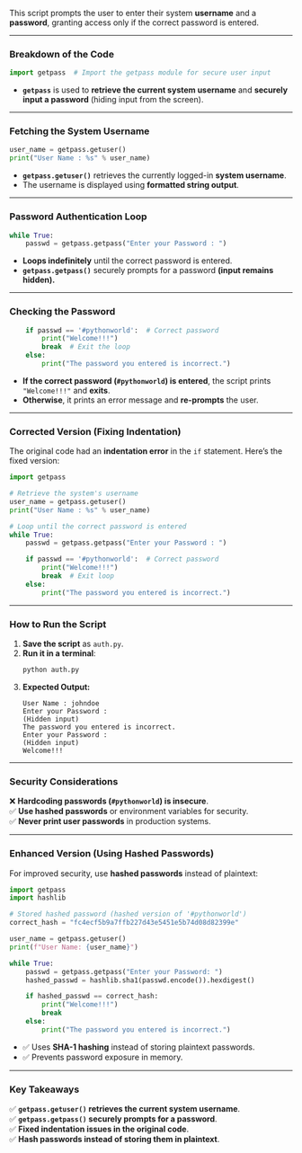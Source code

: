 This script prompts the user to enter their system **username** and a **password**, granting access only if the correct password is entered.

---

### **Breakdown of the Code**
```python
import getpass  # Import the getpass module for secure user input
```
- **`getpass`** is used to **retrieve the current system username** and **securely input a password** (hiding input from the screen).

---

### **Fetching the System Username**
```python
user_name = getpass.getuser()
print("User Name : %s" % user_name)
```
- **`getpass.getuser()`** retrieves the currently logged-in **system username**.
- The username is displayed using **formatted string output**.

---

### **Password Authentication Loop**
```python
while True:
    passwd = getpass.getpass("Enter your Password : ")
```
- **Loops indefinitely** until the correct password is entered.
- **`getpass.getpass()`** securely prompts for a password **(input remains hidden).**

---

### **Checking the Password**
```python
    if passwd == '#pythonworld':  # Correct password
        print("Welcome!!!")
        break  # Exit the loop
    else:
        print("The password you entered is incorrect.")
```
- **If the correct password (`#pythonworld`) is entered**, the script prints `"Welcome!!!"` and **exits**.
- **Otherwise**, it prints an error message and **re-prompts** the user.

---

### **Corrected Version (Fixing Indentation)**
The original code had an **indentation error** in the `if` statement. Here’s the fixed version:

```python
import getpass

# Retrieve the system's username
user_name = getpass.getuser()
print("User Name : %s" % user_name)

# Loop until the correct password is entered
while True:
    passwd = getpass.getpass("Enter your Password : ")

    if passwd == '#pythonworld':  # Correct password
        print("Welcome!!!")
        break  # Exit loop
    else:
        print("The password you entered is incorrect.")
```

---

### **How to Run the Script**
1. **Save the script** as `auth.py`.
2. **Run it in a terminal**:
   ```sh
   python auth.py
   ```
3. **Expected Output:**
   ```
   User Name : johndoe
   Enter your Password :
   (Hidden input)
   The password you entered is incorrect.
   Enter your Password :
   (Hidden input)
   Welcome!!!
   ```

---

### **Security Considerations**
❌ **Hardcoding passwords (`#pythonworld`) is insecure**.  
✅ **Use hashed passwords** or environment variables for security.  
✅ **Never print user passwords** in production systems.  

---

### **Enhanced Version (Using Hashed Passwords)**
For improved security, use **hashed passwords** instead of plaintext:

```python
import getpass
import hashlib

# Stored hashed password (hashed version of '#pythonworld')
correct_hash = "fc4ecf5b9a7ffb227d43e5451e5b74d08d82399e"

user_name = getpass.getuser()
print(f"User Name: {user_name}")

while True:
    passwd = getpass.getpass("Enter your Password: ")
    hashed_passwd = hashlib.sha1(passwd.encode()).hexdigest()

    if hashed_passwd == correct_hash:
        print("Welcome!!!")
        break
    else:
        print("The password you entered is incorrect.")
```
- ✅ Uses **SHA-1 hashing** instead of storing plaintext passwords.  
- ✅ Prevents password exposure in memory.  

---

### **Key Takeaways**
✅ **`getpass.getuser()` retrieves the current system username**.  
✅ **`getpass.getpass()` securely prompts for a password**.  
✅ **Fixed indentation issues in the original code**.  
✅ **Hash passwords instead of storing them in plaintext**.  
